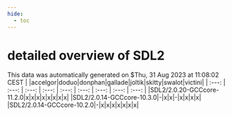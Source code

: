 ```yaml
---
hide:
  - toc
---
```


detailed overview of SDL2
=========================


This data was automatically generated on $Thu, 31 Aug 2023 at 11:08:02 CEST
| |accelgor|doduo|donphan|gallade|joltik|skitty|swalot|victini|
| :---: | :---: | :---: | :---: | :---: | :---: | :---: | :---: | :---: |
|SDL2/2.0.20-GCCcore-11.2.0|x|x|x|x|x|x|x|x|
|SDL2/2.0.14-GCCcore-10.3.0|-|x|x|-|x|x|x|x|
|SDL2/2.0.14-GCCcore-10.2.0|-|x|x|x|x|x|x|x|
